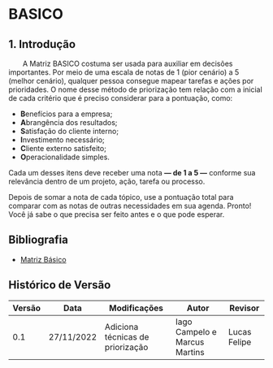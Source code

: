 # BASICO

## 1. Introdução
&emsp;&emsp;A Matriz BASICO costuma ser usada para auxiliar em decisões importantes. Por meio de uma escala de notas de 1 (pior cenário) a 5 (melhor cenário), qualquer pessoa consegue mapear tarefas e ações por prioridades. O nome desse método de priorização tem relação com a inicial de cada critério que é preciso considerar para a pontuação, como:

- **B**enefícios para a empresa;
- **A**brangência dos resultados;
- **S**atisfação do cliente interno;
- **I**nvestimento necessário;
- **C**liente externo satisfeito;
- **O**peracionalidade simples.

Cada um desses itens deve receber uma nota **— de 1 a 5 —** conforme sua relevância dentro de um projeto, ação, tarefa ou processo.

Depois de somar a nota de cada tópico, use a pontuação total para comparar com as notas de outras necessidades em sua agenda. Pronto! Você já sabe o que precisa ser feito antes e o que pode esperar.

## Bibliografia
- [Matriz Básico](https://rockcontent.com/br/blog/matriz-basico/)


## Histórico de Versão

| Versão | Data       | Modificações                       | Autor          | Revisor      |
| ------ | ---------- | ---------------------------------- | -------------- | ------------ |
| 0.1    | 27/11/2022 | Adiciona técnicas de priorização | Iago Campelo e Marcus Martins | Lucas Felipe |
